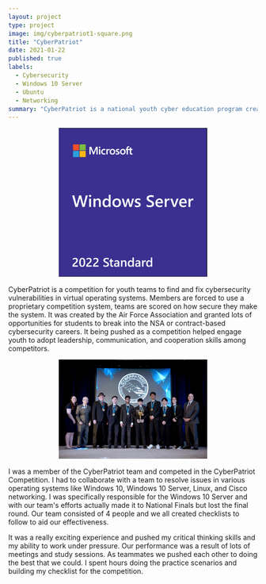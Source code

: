 ```yaml
---
layout: project
type: project
image: img/cyberpatriot1-square.png
title: "CyberPatriot"
date: 2021-01-22
published: true
labels:
  - Cybersecurity
  - Windows 10 Server
  - Ubuntu
  - Networking
summary: "CyberPatriot is a national youth cyber education program created in the United States to help direct students toward careers in cybersecurity or another computer, science, technology, engineering, and mathematics disciplines."
---
```


<p align="center">
<img width="300px" class="img-fluid" src="../img/cyberpatriot1.jpg">
</p>

CyberPatriot is a competition for youth teams to find and fix cybersecurity vulnerabilities in virtual operating systems. Members are forced to use a proprietary competition system, teams are scored on how secure they make the system. It was created by the Air Force Association and granted lots of opportunities for students to break into the NSA or contract-based cybersecurity careers. It being pushed as a competition helped engage youth to adopt leadership, communication, and cooperation skills among competitors.

<p align="center">
<img width="300px" class="img-fluid" src="../img/cyberpatriot2.jpg">
</p>

I was a member of the CyberPatriot team and competed in the CyberPatriot Competition. I had to collaborate with a team to resolve issues in various operating systems like Windows 10, Windows 10 Server, Linux, and Cisco networking. I was specifically responsible for the Windows 10 Server and with our team's efforts actually made it to National Finals but lost the final round. Our team consisted of 4 people and we all created checklists to follow to aid our effectiveness. 

It was a really exciting experience and pushed my critical thinking skills and my ability to work under pressure. Our performance was a result of lots of meetings and study sessions. As teammates we pushed each other to doing the best that we could. I spent hours doing the practice scenarios and building my checklist for the competition. 
